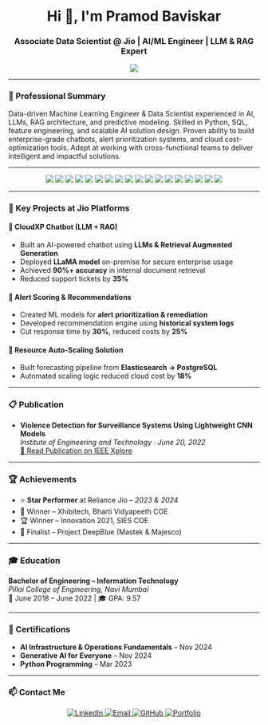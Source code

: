 <h1 align="center">Hi 👋, I'm Pramod Baviskar</h1>
<h3 align="center">Associate Data Scientist @ Jio | AI/ML Engineer | LLM & RAG Expert</h3>

<p align="center">
  <img src="https://readme-typing-svg.herokuapp.com?center=true&vCenter=true&width=500&lines=AI+%7C+LLMs+%7C+RAG+%7C+GenAI+%7C+ML+Engineer;Python+%7C+SQL+%7C+LangChain+%7C+FastAPI;Building+Scalable+AI+and+Data+Solutions" />
</p>

---

### 💼 Professional Summary

Data-driven Machine Learning Engineer & Data Scientist experienced in AI, LLMs, RAG architecture, and predictive modeling. Skilled in Python, SQL, feature engineering, and scalable AI solution design. Proven ability to build enterprise-grade chatbots, alert prioritization systems, and cloud cost-optimization tools. Adept at working with cross-functional teams to deliver intelligent and impactful solutions.

---

<p align="center">
  <img src="https://img.shields.io/badge/Python-3776AB?style=for-the-badge&logo=python&logoColor=white"/>
  <img src="https://img.shields.io/badge/SQL-003B57?style=for-the-badge&logo=postgresql&logoColor=white"/>
  <img src="https://img.shields.io/badge/PostgreSQL-336791?style=for-the-badge&logo=postgresql&logoColor=white"/>
  <img src="https://img.shields.io/badge/Oracle-F80000?style=for-the-badge&logo=oracle&logoColor=white"/>
  <img src="https://img.shields.io/badge/MongoDB-47A248?style=for-the-badge&logo=mongodb&logoColor=white"/>
  <img src="https://img.shields.io/badge/ElasticSearch-005571?style=for-the-badge&logo=elasticsearch&logoColor=white"/>
  <img src="https://img.shields.io/badge/Apache%20Superset-000000?style=for-the-badge&logo=apache&logoColor=white"/>
  <img src="https://img.shields.io/badge/LangChain-000000?style=for-the-badge&logo=chainlink&logoColor=white"/>
  <img src="https://img.shields.io/badge/FastAPI-009688?style=for-the-badge&logo=fastapi&logoColor=white"/>
  <img src="https://img.shields.io/badge/LLM-7928CA?style=for-the-badge&logo=openai&logoColor=white"/>
  <img src="https://img.shields.io/badge/Generative%20AI-20C997?style=for-the-badge&logo=brainly&logoColor=white"/>
  <img src="https://img.shields.io/badge/Machine%20Learning-FF6F00?style=for-the-badge&logo=scikit-learn&logoColor=white"/>
  <img src="https://img.shields.io/badge/Jupyter-F37626?style=for-the-badge&logo=jupyter&logoColor=white"/>
  <img src="https://img.shields.io/badge/Kaggle-20BEFF?style=for-the-badge&logo=kaggle&logoColor=white"/>
  <img src="https://img.shields.io/badge/Docker-2496ED?style=for-the-badge&logo=docker&logoColor=white"/>
  <img src="https://img.shields.io/badge/Git-F05032?style=for-the-badge&logo=git&logoColor=white"/>
  <img src="https://img.shields.io/badge/GitHub-181717?style=for-the-badge&logo=github&logoColor=white"/>
  <img src="https://img.shields.io/badge/Azure%20DevOps-0078D7?style=for-the-badge&logo=azuredevops&logoColor=white"/>
</p>

---

### 🚀 Key Projects at Jio Platforms

#### 🔹 CloudXP Chatbot (LLM + RAG)
- Built an AI-powered chatbot using **LLMs & Retrieval Augmented Generation**
- Deployed **LLaMA model** on-premise for secure enterprise usage
- Achieved **90%+ accuracy** in internal document retrieval
- Reduced support tickets by **35%**

#### 🔹 Alert Scoring & Recommendations
- Created ML models for **alert prioritization & remediation**
- Developed recommendation engine using **historical system logs**
- Cut response time by **30%**, reduced costs by **25%**

#### 🔹 Resource Auto-Scaling Solution
- Built forecasting pipeline from **Elasticsearch → PostgreSQL**
- Automated scaling logic reduced cloud cost by **18%**

---

### 📋 Publication

- **Violence Detection for Surveillance Systems Using Lightweight CNN Models**  
  _Institute of Engineering and Technology · June 20, 2022_  
  [🔗 Read Publication on IEEE Xplore](https://ieeexplore.ieee.org/document/9800155)

---

### 🏆 Achievements

- ⭐ **Star Performer** at Reliance Jio – *2023 & 2024*  
- 🥇 Winner – Xhibitech, Bharti Vidyapeeth COE  
- 🏆 Winner – Innovation 2021, SIES COE  
- 🎯 Finalist – Project DeepBlue (Mastek & Majesco)

---

### 🎓 Education

**Bachelor of Engineering – Information Technology**  
*Pillai College of Engineering, Navi Mumbai*  
📅 June 2018 – June 2022 | 🎓 GPA: 9.57

---

### 📜 Certifications

- **AI Infrastructure & Operations Fundamentals** – Nov 2024  
- **Generative AI for Everyone** – Nov 2024  
- **Python Programming** – Mar 2023

---

### 📫 Contact Me

<p align="center">
  <a href="https://www.linkedin.com/in/pramodsbaviskar/" target="_blank">
    <img alt="LinkedIn" src="https://img.shields.io/badge/LinkedIn-blue?logo=linkedin&logoColor=white">
  </a>
  <a href="mailto:pramodsbaviskar7@gmail.com">
    <img alt="Email" src="https://img.shields.io/badge/Gmail-red?logo=gmail&logoColor=white">
  </a>
  <a href="https://github.com/pramodsbaviskar7">
    <img alt="GitHub" src="https://img.shields.io/badge/GitHub-black?logo=github&logoColor=white">
  </a>
  <a href="https://your-portfolio-link.com">
    <img alt="Portfolio" src="https://img.shields.io/badge/Portfolio-grey?logo=firefox&logoColor=white">
  </a>
</p>
